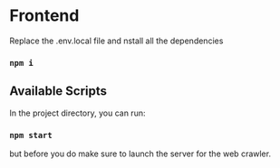 # Frontend

Replace the .env.local file
and nstall all the dependencies

### `npm i`

## Available Scripts



In the project directory, you can run:

### `npm start`

but before you do make sure to launch the server for the web crawler.
